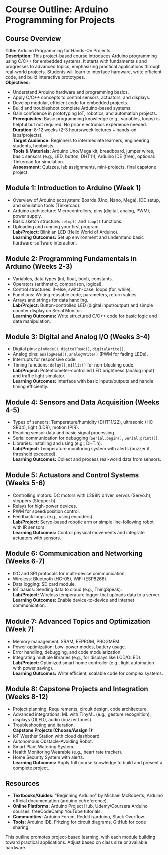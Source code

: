 # Course Outline: Arduino Programming for Projects

## Course Overview
**Title:** Arduino Programming for Hands-On Projects  
**Description:** This project-based course introduces Arduino programming using C/C++ for embedded systems. It starts with fundamentals and progresses to advanced topics, emphasizing practical applications through real-world projects. Students will learn to interface hardware, write efficient code, and build interactive prototypes.  
**Objectives:**  
- Understand Arduino hardware and programming basics.  
- Apply C/C++ concepts to control sensors, actuators, and displays.  
- Develop modular, efficient code for embedded projects.  
- Build and troubleshoot complete Arduino-based systems.  
- Gain confidence in prototyping IoT, robotics, and automation projects.  
**Prerequisites:** Basic programming knowledge (e.g., variables, loops) is helpful but not required. No prior electronics experience needed.  
**Duration:** 8-12 weeks (2-3 hours/week lectures + hands-on labs/projects).  
**Target Audience:** Beginners to intermediate learners, engineering students, hobbyists.  
**Tools & Materials:** Arduino Uno/Mega kit, breadboard, jumper wires, basic sensors (e.g., LED, button, DHT11), Arduino IDE (free), optional: Tinkercad for simulation.  
**Assessment:** Quizzes, lab assignments, mini-projects, final capstone project.  

## Module 1: Introduction to Arduino (Week 1)
- Overview of Arduino ecosystem: Boards (Uno, Nano, Mega), IDE setup, and simulation tools (Tinkercad).  
- Arduino architecture: Microcontrollers, pins (digital, analog, PWM), power supply.  
- Basic sketch structure: `setup()` and `loop()` functions.  
- Uploading and running your first program.  
**Lab/Project:** Blink an LED (Hello World of Arduino).  
**Learning Outcomes:** Set up environment and understand basic hardware-software interaction.  

## Module 2: Programming Fundamentals in Arduino (Weeks 2-3)
- Variables, data types (int, float, bool), constants.  
- Operators (arithmetic, comparison, logical).  
- Control structures: if-else, switch-case, loops (for, while).  
- Functions: Writing reusable code, parameters, return values.  
- Arrays and strings for data handling.  
**Lab/Project:** Button-controlled LED (digital input/output) and simple counter display on Serial Monitor.  
**Learning Outcomes:** Write structured C/C++ code for basic logic and data manipulation.  

## Module 3: Digital and Analog I/O (Weeks 3-4)
- Digital pins: `pinMode()`, `digitalRead()`, `digitalWrite()`.  
- Analog pins: `analogRead()`, `analogWrite()` (PWM for fading LEDs).  
- Interrupts for responsive code.  
- Timing functions: `delay()`, `millis()` for non-blocking code.  
**Lab/Project:** Potentiometer-controlled LED brightness (analog input) and traffic light simulator.  
**Learning Outcomes:** Interface with basic inputs/outputs and handle timing efficiently.  

## Module 4: Sensors and Data Acquisition (Weeks 4-5)
- Types of sensors: Temperature/humidity (DHT11/22), ultrasonic (HC-SR04), light (LDR), motion (PIR).  
- Reading sensor data and basic signal processing.  
- Serial communication for debugging (`Serial.begin()`, `Serial.print()`).  
- Libraries: Installing and using (e.g., DHT.h).  
**Lab/Project:** Temperature monitoring system with alerts (buzzer if threshold exceeded).  
**Learning Outcomes:** Collect and process real-world data from sensors.  

## Module 5: Actuators and Control Systems (Weeks 5-6)
- Controlling motors: DC motors with L298N driver, servos (Servo.h), steppers (Stepper.h).  
- Relays for high-power devices.  
- PWM for speed/position control.  
- Feedback loops (e.g., using encoders).  
**Lab/Project:** Servo-based robotic arm or simple line-following robot with IR sensors.  
**Learning Outcomes:** Control physical movements and integrate actuators with sensors.  

## Module 6: Communication and Networking (Weeks 6-7)
- I2C and SPI protocols for multi-device communication.  
- Wireless: Bluetooth (HC-05), WiFi (ESP8266).  
- Data logging: SD card module.  
- IoT basics: Sending data to cloud (e.g., ThingSpeak).  
**Lab/Project:** Wireless temperature logger that uploads data to a server.  
**Learning Outcomes:** Enable device-to-device and internet communication.  

## Module 7: Advanced Topics and Optimization (Week 7)
- Memory management: SRAM, EEPROM, PROGMEM.  
- Power optimization: Low-power modes, battery usage.  
- Error handling, debugging, and code modularization.  
- Integrating multiple libraries (e.g., for displays like LCD/OLED).  
**Lab/Project:** Optimized smart home controller (e.g., light automation with power saving).  
**Learning Outcomes:** Write efficient, scalable code for complex systems.  

## Module 8: Capstone Projects and Integration (Weeks 8-12)
- Project planning: Requirements, circuit design, code architecture.  
- Advanced integrations: ML with TinyML (e.g., gesture recognition), displays (OLED), audio (buzzer tones).  
- Troubleshooting and iteration.  
**Capstone Projects (Choose/Assign 1):**  
- IoT Weather Station with cloud dashboard.  
- Autonomous Obstacle-Avoiding Robot.  
- Smart Plant Watering System.  
- Health Monitoring Wearable (e.g., heart rate tracker).  
- Home Security System with alerts.  
**Learning Outcomes:** Apply full course knowledge to build and present a complete project.  

## Resources
- **Textbooks/Guides:** "Beginning Arduino" by Michael McRoberts; Arduino official documentation (arduino.cc/reference).  
- **Online Platforms:** Arduino Project Hub, Udemy/Coursera Arduino courses, freeCodeCamp YouTube tutorials.  
- **Communities:** Arduino Forum, Reddit r/arduino, Stack Overflow.  
- **Tools:** Arduino IDE, Fritzing for circuit diagrams, GitHub for code sharing.  

This outline promotes project-based learning, with each module building toward practical applications. Adjust based on class size or available hardware.
